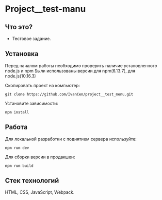 # Project__test-manu
## Что это?
* Тестовое задание. 

## Установка

Перед началом работы необходимо проверить наличие установленного node.js и npm
Были использованы версии для npm(6.13.7), для node.js(10.16.3)

Скопировать проект на компьютер:

```
git clone https://github.com/IvanCen/project__test_menu.git
```

Установите зависимости:

```
npm install
```

## Работа

Для локальной разработки с поднятием сервера используйте:

```
npm run dev
```

Для сборки версии в продакшен:

```
npm run build
```

## Стек технологий
HTML, CSS, JavaScript, Webpack.

